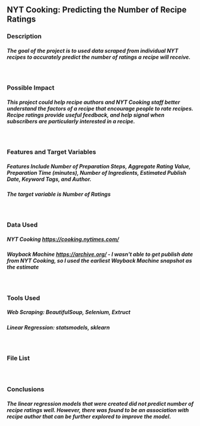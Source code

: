 ## NYT Cooking: Predicting the Number of Recipe Ratings

### Description
##### The goal of the project is to used data scraped from individual NYT recipes to accurately predict the number of ratings a recipe will receive.
&nbsp;

### Possible Impact
##### This project could help recipe authors and NYT Cooking staff better understand the factors of a recipe that encourage people to rate recipes. Recipe ratings provide useful feedback, and help signal when subscribers are particularly interested in a recipe. 
&nbsp;

### Features and Target Variables
##### Features Include Number of Preparation Steps, Aggregate Rating Value, Preparation Time (minutes), Number of Ingredients, Estimated Publish Date, Keyword Tags, and Author.

##### The target variable is Number of Ratings
&nbsp;

### Data Used
##### NYT Cooking https://cooking.nytimes.com/
##### Wayback Machine https://archive.org/ - I wasn't able to get publish date from NYT Cooking, so I used the earliest Wayback Machine snapshot as the estimate
&nbsp;

### Tools Used
##### Web Scraping: BeautifulSoup, Selenium, Extruct
##### Linear Regression: statsmodels, sklearn
&nbsp;

### File List
##### 
&nbsp;

### Conclusions
##### The linear regression models that were created did not predict number of recipe ratings well. However, there was found to be an association with recipe author that can be further explored to improve the model.


